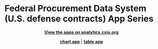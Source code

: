 # Federal Procurement Data System (U.S. defense contracts) App Series
<p align="center">
  <b>
  <a href="http://analytics.csis.org/contracts/chart/">View the apps on analytics.csis.org</a></b><p/> 
<p align="center">
  <b>
  <a href="http://analytics.csis.org/contracts/chart/">chart app</a></b> | 
  <b>
  <a href="http://analytics.csis.org/contracts/table/">table app</a></b>
<p/> 
